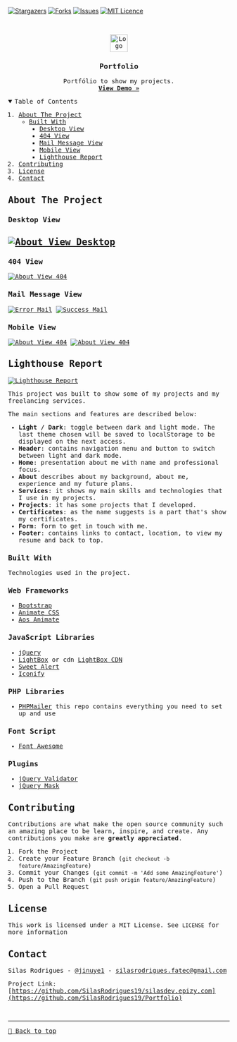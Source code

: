 [![Stargazers][stars-shield]][stars-url]
[![Forks][forks-shield]][forks-url]
[![Issues][issues-shield]][issues-url]
[![MIT Licence][license-shield]][license-url]

<!-- PROJECT LOGO -->
<br />
<samp>
<p align="center">
  <a href="https://silasrodrigues.me">
    <img src="assets/img/logo-large.svg" alt="Logo" height="40">
  </a>

  <h3 align="center">Portfolio</h3>

  <p align="center">
    Portfólio to show my projects.
    <br />
    <a href="https://silasrodrigues.me"><strong>View Demo »</strong></a>
    <br />
  </p>
</p>

<!-- TABLE OF CONTENTS -->
<details open="open">
  <summary>Table of Contents</summary>
  <ol>
    <li>
      <a href="#about-the-project">About The Project</a>
      <ul>
        <li><a href="#built-with">Built With</a>
          <ul>
            <li><a href="#desktop-view">Desktop View</a></li>
            <li><a href="#404-view">404 View</a></li>
            <li><a href="#mail-message-view">Mail Message View</a></li>
            <li><a href="#mobile-view">Mobile View</a></li>
            <li><a href="#lighthouse-report">Lighthouse Report</a></li>
          </ul>
        </li>
      </ul>
    </li>
    <li><a href="#contributing">Contributing</a></li>
    <li><a href="#license">License</a></li>
    <li><a href="#contact">Contact</a></li>
  </ol>
</details>

<!-- ABOUT THE PROJECT -->

## About The Project

### Desktop View

## [![About View Desktop][product-screenshot]](http://silasrodrigues.me)

### 404 View

[![About View 404][product-screenshot2]](http://silasrodrigues.me/Example404)

### Mail Message View

[![Error Mail][product-screenshot5]](http://silasrodrigues.me)
[![Success Mail][product-screenshot6]](http://silasrodrigues.me)

### Mobile View

[![About View 404][product-screenshot3]](http://silasrodrigues.me/Example404)
[![About View 404][product-screenshot4]](http://silasrodrigues.me/Example404)

## Lighthouse Report

[![Lighthouse Report][product-screenshot7]](https://googlechrome.github.io/lighthouse/viewer/?psiurl=https%3A%2F%2Fsilasrodrigues.me%2F&strategy=mobile&category=performance&category=accessibility&category=best-practices&category=seo&category=pwa&utm_source=lh-chrome-ext)

This project was built to show some of my projects and my freelancing services.

The main sections and features are described below:

- **Light / Dark**: toggle between dark and light mode. The last theme chosen will be saved to localStorage to be displayed on the next access.
- **Header**: contains navigation menu and button to switch between light and dark mode.
- **Home**: presentation about me with name and professional focus.
- **About** describes about my background, about me, experience and my future plans.
- **Services**: it shows my main skills and technologies that I use in my projects.
- **Projects**: it has some projects that I developed.
- **Certificates**: as the name suggests is a part that's show my certificates.
- **Form**: form to get in touch with me.
- **Footer**: contains links to contact, location, to view my resume and back to top.

### Built With

Technologies used in the project.

### Web Frameworks

- [Bootstrap](https://getbootstrap.com)
- [Animate CSS](https://animate.style)
- [Aos Animate](https://michalsnik.github.io/aos/)

### JavaScript Libraries

- [jQuery](https://jquery.com)
- [LightBox](https://lokeshdhakar.com/projects/lightbox2/) or cdn [LightBox CDN](https://cdnjs.com/libraries/lightbox2)
- [Sweet Alert](https://sweetalert2.github.io)
- [Iconify](https://iconify.design)

### PHP Libraries

- [PHPMailer](https://github.com/PHPMailer/PHPMailer) this repo contains everything you need to set up and use

### Font Script

- [Font Awesome](https://fontawesome.com)

### Plugins

- [jQuery Validator](https://jqueryvalidation.org)
- [jQuery Mask](https://igorescobar.github.io/jQuery-Mask-Plugin/docs.html)

<!-- CONTRIBUTING -->

## Contributing

Contributions are what make the open source community such an amazing place to be learn, inspire, and create. Any contributions you make are **greatly appreciated**.

1. Fork the Project
2. Create your Feature Branch (`git checkout -b feature/AmazingFeature`)
3. Commit your Changes (`git commit -m 'Add some AmazingFeature'`)
4. Push to the Branch (`git push origin feature/AmazingFeature`)
5. Open a Pull Request

<!-- LICENSE -->

## License

This work is licensed under a MIT License. See `LICENSE` for more information

<!-- CONTACT -->

## Contact

Silas Rodrigues - [@jinuye1](https://twitter.com/jinuye1) - silasrodrigues.fatec@gmail.com

Project Link: [https://github.com/SilasRodrigues19/silasdev.epizy.com](https://github.com/SilasRodrigues19/Portfolio)

   <!-- MARKDOWN LINKS & IMAGES -->
<!-- https://www.markdownguide.org/basic-syntax/#reference-style-links -->

[contributors-shield]: https://img.shields.io/github/contributors/SilasRodrigues19/Portfolio.svg?style=for-the-badge
[contributors-url]: https://github.com/SilasRodrigues19/Portfolio/graphs/contributors
[forks-shield]: https://img.shields.io/github/forks/SilasRodrigues19/Portfolio.svg?style=for-the-badge
[forks-url]: https://github.com/SilasRodrigues19/Portfolio/network/members
[stars-shield]: https://img.shields.io/github/stars/SilasRodrigues19/Portfolio.svg?style=for-the-badge
[stars-url]: https://github.com/SilasRodrigues19/Portfolio/stargazers
[forks-shield]: https://img.shields.io/github/forks/SilasRodrigues19/Portfolio.svg?style=for-the-badge
[forks-url]: https://github.com/SilasRodrigues19/Portfolio/network/members
[issues-shield]: https://img.shields.io/github/issues/SilasRodrigues19/Portfolio.svg?style=for-the-badge
[issues-url]: https://github.com/SilasRodrigues19/Portfolio/issues
[license-shield]: https://img.shields.io/github/license/SilasRodrigues19/Portfolio.svg?style=for-the-badge
[license-url]: https://github.com/SilasRodrigues19/Portfolio/blob/master/LICENSE
[product-screenshot]: ./assets/img/preview.png
[product-screenshot2]: ./assets/img/preview404.png
[product-screenshot3]: ./assets/img/preview2.gif
[product-screenshot4]: ./assets/img/preview404-mobile.png
[product-screenshot5]: ./assets/img/previewErrorMail.png
[product-screenshot6]: ./assets/img/previewSuccessMail.png
[product-screenshot7]: ./assets/img/previewLighthouse.png

<br><hr>
[🔼 Back to top](#Portfolio)
